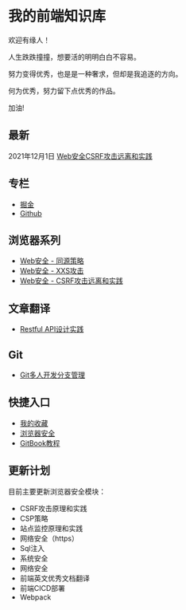 # 我的前端知识库



欢迎有缘人！

人生跌跌撞撞，想要活的明明白白不容易。

努力变得优秀，也是是一种奢求，但却是我追逐的方向。

何为优秀，努力留下点优秀的作品。

加油!



## 最新

2021年12月1日  [Web安全CSRF攻击远离和实践](https://lpfbook.gitbook.io/docs/browser-security/csrf)


## 专栏

* [掘金](https://juejin.cn/user/3940246036948840)
* [Github](https://github.com/richLpf)


## 浏览器系列

- [Web安全 - 同源策略](https://lpfbook.gitbook.io/docs/browser-security/same-origin-policy)
- [Web安全 - XXS攻击](https://lpfbook.gitbook.io/docs/browser-security/xss)
- [Web安全 - CSRF攻击远离和实践](https://lpfbook.gitbook.io/docs/browser-security/csrf)

## 文章翻译

- [Restful API设计实践](https://lpfbook.gitbook.io/docs/unknown/restful-api-cn)

## Git

- [Git多人开发分支管理](https://lpfbook.gitbook.io/docs/git/more/分支管理)



## 快捷入口

- [我的收藏](https://lpfbook.gitbook.io/docs/collection)
- [浏览器安全](https://lpfbook.gitbook.io/docs/browser-security)
- [GitBook教程](https://lpfbook.gitbook.io/docs/gitbook)



## 更新计划

目前主要更新浏览器安全模块：

- CSRF攻击原理和实践
- CSP策略
- 站点监控原理和实践
- 网络安全（https）
- Sql注入
- 系统安全
- 网络安全
- 前端英文优秀文档翻译
- 前端CICD部署
- Webpack